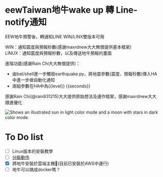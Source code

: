 # eewTaiwan地牛wake up 轉 Line-notify通知
EEW地牛預警後，轉通知LINE
WIN/LINX雙版本可用 

WIN：通知震度與預報秒數(感謝maxrdnew大大無償提供基本框架) \
LINUX：通知震度與預報秒數，以及傳送地牛預報的畫面

進階功能(感謝Rain Chi大大無償提供)：
- 由bat/shell進一步觸發earthquake.py，將地震參數(震度、預報秒數)傳入HA中進一步做自動化通知
- 兩組參數在HA中為{{level}}  {{seconds}}

感謝Rain Chi(@rain931215)大大提供原始想法及運作框架，感謝maxrdnew大大跟進優化

<picture>
  <source media="(prefers-color-scheme: dark)" srcset="https://github.com/Eric9453/eewTaiwan-Line-notify/blob/main/example%20pics/capture1.png">
  <source media="(prefers-color-scheme: light)" srcset="https://github.com/Eric9453/eewTaiwan-Line-notify/blob/main/example%20pics/capture1.png">
  <img alt="Shows an illustrated sun in light color mode and a moon with stars in dark color mode." src="https://user-images.githubusercontent.com/25423296/163456779-a8556205-d0a5-45e2-ac17-42d089e3c3f8.png">
</picture>

# To Do list
- [ ] Linux版本的安裝教學
- [ ] [分級動作](https://github.com/Eric9453/eewTaiwan-Line-notify/blob/main/earthquake_TDL.py)
- [x] 將地牛安裝於雲端主機:tada:(目前已安裝於AWS中運行)
- [ ] 地牛可以搞成docker嗎？
